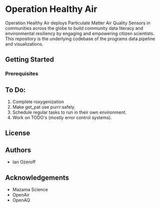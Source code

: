 # Operation Healthy Air

Operation Healthy Air deploys Particulate Matter Air Quality Sensors in communities across the globe to build community data literacy and environmental resiliency by engaging and empowering citizen scientists. This repository is the underlying codebase of the programs data pipeline and visualizations.

## Getting Started


### Prerequisites




## To Do:
1. Complete roxygenization
3. Make get_pat use purrr:safely.
5. Schedule regular tasks to run in their own environment.
6. Work on TODO's (mostly error control systems).

## License

## Authors

* Ian Ozeroff

## Acknowledgements
* Mazama Science
* OpenAir
* OpenAQ